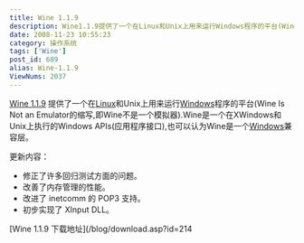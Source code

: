 ```yaml
---
title: Wine 1.1.9
description: Wine1.1.9提供了一个在Linux和Unix上用来运行Windows程序的平台(WineIsNotanEmulator的缩写,即Wine不是一个模拟器).Wine是一个在XWindows和Unix上执行的WindowsAPIs(应用程序接口),也可以认为Wine是一个Windows兼容层。
date: 2008-11-23 10:55:23
category: 操作系统
tags: ['Wine']
post_id: 689
alias: Wine-1.1.9
ViewNums: 2037
---
```


[Wine 1.1.9](/blog/wine-119) 提供了一个在[Linux](/tags/Linux)和Unix上用来运行[Windows](/blog/deepin-litexp-windows-xp-sp3-v62)程序的平台(Wine Is Not an Emulator的缩写,即Wine不是一个模拟器).Wine是一个在XWindows和Unix上执行的Windows APIs(应用程序接口),也可以认为Wine是一个[Windows](/blog/deepin-ghost-xp-sp3-v90-iso)兼容层。

更新内容：

* 修正了许多回归测试方面的问题。
* 改善了内存管理的性能。
* 改进了 inetcomm 的 POP3 支持。
* 初步实现了 XInput DLL。

[Wine 1.1.9 下载地址](/blog/download.asp?id=214

